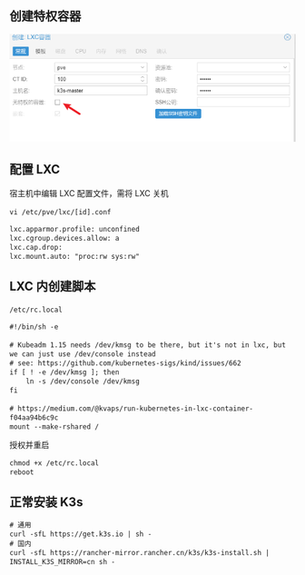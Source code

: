 
## 创建特权容器

![](assets/Pasted%20image%2020230105221858.png)

## 配置 LXC

宿主机中编辑 LXC 配置文件，需将 LXC 关机

`vi /etc/pve/lxc/[id].conf`

```
lxc.apparmor.profile: unconfined
lxc.cgroup.devices.allow: a
lxc.cap.drop:
lxc.mount.auto: "proc:rw sys:rw"
```

## LXC 内创建脚本

`/etc/rc.local`

```
#!/bin/sh -e

# Kubeadm 1.15 needs /dev/kmsg to be there, but it's not in lxc, but we can just use /dev/console instead
# see: https://github.com/kubernetes-sigs/kind/issues/662
if [ ! -e /dev/kmsg ]; then
    ln -s /dev/console /dev/kmsg
fi

# https://medium.com/@kvaps/run-kubernetes-in-lxc-container-f04aa94b6c9c
mount --make-rshared /
```


授权并重启

```shell
chmod +x /etc/rc.local
reboot
```

## 正常安装 K3s

```shell
# 通用
curl -sfL https://get.k3s.io | sh -
# 国内
curl -sfL https://rancher-mirror.rancher.cn/k3s/k3s-install.sh | INSTALL_K3S_MIRROR=cn sh -
```